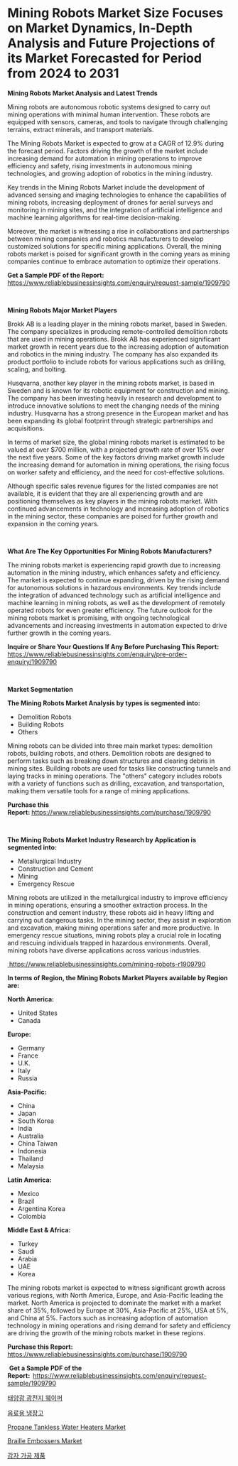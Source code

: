 <p><h1>Mining Robots Market Size Focuses on Market Dynamics, In-Depth Analysis and Future Projections of its Market Forecasted for Period from 2024 to 2031</h1></p><p><strong>Mining Robots Market Analysis and Latest Trends</strong></p>
<p><p>Mining robots are autonomous robotic systems designed to carry out mining operations with minimal human intervention. These robots are equipped with sensors, cameras, and tools to navigate through challenging terrains, extract minerals, and transport materials.</p><p>The Mining Robots Market is expected to grow at a CAGR of 12.9% during the forecast period. Factors driving the growth of the market include increasing demand for automation in mining operations to improve efficiency and safety, rising investments in autonomous mining technologies, and growing adoption of robotics in the mining industry.</p><p>Key trends in the Mining Robots Market include the development of advanced sensing and imaging technologies to enhance the capabilities of mining robots, increasing deployment of drones for aerial surveys and monitoring in mining sites, and the integration of artificial intelligence and machine learning algorithms for real-time decision-making.</p><p>Moreover, the market is witnessing a rise in collaborations and partnerships between mining companies and robotics manufacturers to develop customized solutions for specific mining applications. Overall, the mining robots market is poised for significant growth in the coming years as mining companies continue to embrace automation to optimize their operations.</p></p>
<p><strong>Get a Sample PDF of the Report:&nbsp;</strong> <a href="https://www.reliablebusinessinsights.com/enquiry/request-sample/1909790">https://www.reliablebusinessinsights.com/enquiry/request-sample/1909790</a></p>
<p>&nbsp;</p>
<p><strong>Mining Robots Major Market Players</strong></p>
<p><p>Brokk AB is a leading player in the mining robots market, based in Sweden. The company specializes in producing remote-controlled demolition robots that are used in mining operations. Brokk AB has experienced significant market growth in recent years due to the increasing adoption of automation and robotics in the mining industry. The company has also expanded its product portfolio to include robots for various applications such as drilling, scaling, and bolting.</p><p>Husqvarna, another key player in the mining robots market, is based in Sweden and is known for its robotic equipment for construction and mining. The company has been investing heavily in research and development to introduce innovative solutions to meet the changing needs of the mining industry. Husqvarna has a strong presence in the European market and has been expanding its global footprint through strategic partnerships and acquisitions.</p><p>In terms of market size, the global mining robots market is estimated to be valued at over $700 million, with a projected growth rate of over 15% over the next five years. Some of the key factors driving market growth include the increasing demand for automation in mining operations, the rising focus on worker safety and efficiency, and the need for cost-effective solutions.</p><p>Although specific sales revenue figures for the listed companies are not available, it is evident that they are all experiencing growth and are positioning themselves as key players in the mining robots market. With continued advancements in technology and increasing adoption of robotics in the mining sector, these companies are poised for further growth and expansion in the coming years.</p></p>
<p>&nbsp;</p>
<p><strong>What Are The Key Opportunities For Mining Robots Manufacturers?</strong></p>
<p><p>The mining robots market is experiencing rapid growth due to increasing automation in the mining industry, which enhances safety and efficiency. The market is expected to continue expanding, driven by the rising demand for autonomous solutions in hazardous environments. Key trends include the integration of advanced technology such as artificial intelligence and machine learning in mining robots, as well as the development of remotely operated robots for even greater efficiency. The future outlook for the mining robots market is promising, with ongoing technological advancements and increasing investments in automation expected to drive further growth in the coming years.</p></p>
<p><strong>Inquire or Share Your Questions If Any Before Purchasing This Report:</strong> <a href="https://www.reliablebusinessinsights.com/enquiry/pre-order-enquiry/1909790">https://www.reliablebusinessinsights.com/enquiry/pre-order-enquiry/1909790</a></p>
<p>&nbsp;</p>
<p><strong>Market Segmentation</strong></p>
<p><strong>The Mining Robots Market Analysis by types is segmented into:</strong></p>
<p><ul><li>Demolition Robots</li><li>Building Robots</li><li>Others</li></ul></p>
<p><p>Mining robots can be divided into three main market types: demolition robots, building robots, and others. Demolition robots are designed to perform tasks such as breaking down structures and clearing debris in mining sites. Building robots are used for tasks like constructing tunnels and laying tracks in mining operations. The "others" category includes robots with a variety of functions such as drilling, excavation, and transportation, making them versatile tools for a range of mining applications.</p></p>
<p><strong>Purchase this Report:&nbsp;</strong><a href="https://www.reliablebusinessinsights.com/purchase/1909790">https://www.reliablebusinessinsights.com/purchase/1909790</a></p>
<p>&nbsp;</p>
<p><strong>The Mining Robots Market Industry Research by Application is segmented into:</strong></p>
<p><ul><li>Metallurgical Industry</li><li>Construction and Cement</li><li>Mining</li><li>Emergency Rescue</li></ul></p>
<p><p>Mining robots are utilized in the metallurgical industry to improve efficiency in mining operations, ensuring a smoother extraction process. In the construction and cement industry, these robots aid in heavy lifting and carrying out dangerous tasks. In the mining sector, they assist in exploration and excavation, making mining operations safer and more productive. In emergency rescue situations, mining robots play a crucial role in locating and rescuing individuals trapped in hazardous environments. Overall, mining robots have diverse applications across various industries.</p></p>
<p><a href="https://www.reliablebusinessinsights.com/mining-robots-r1909790">&nbsp;https://www.reliablebusinessinsights.com/mining-robots-r1909790</a></p>
<p><strong>In terms of Region, the Mining Robots Market Players available by Region are:</strong></p>
<p>
    <p> <strong> North America: </strong>
        <ul>
            <li>United States</li>
            <li>Canada</li>
        </ul>
        </p> 
    <p> <strong> Europe: </strong>
        <ul>
            <li>Germany</li>
            <li>France</li>
            <li>U.K.</li>
            <li>Italy</li>
            <li>Russia</li>
        </ul>
        </p> 
    <p> <strong> Asia-Pacific: </strong>
        <ul>
            <li>China</li>
            <li>Japan</li>
            <li>South Korea</li>
            <li>India</li>
            <li>Australia</li>
            <li>China Taiwan</li>
            <li>Indonesia</li>
            <li>Thailand</li>
            <li>Malaysia</li>
        </ul>
        </p> 
    <p> <strong> Latin America: </strong>
        <ul>
            <li>Mexico</li>
            <li>Brazil</li>
            <li>Argentina Korea</li>
            <li>Colombia</li>
        </ul>
        </p> 
    <p> <strong> Middle East & Africa: </strong>
        <ul>
            <li>Turkey</li>
            <li>Saudi</li>
            <li>Arabia</li>
            <li>UAE</li>
            <li>Korea</li>
        </ul>
    </p>
    </p>
<p><p>The mining robots market is expected to witness significant growth across various regions, with North America, Europe, and Asia-Pacific leading the market. North America is projected to dominate the market with a market share of 35%, followed by Europe at 30%, Asia-Pacific at 25%, USA at 5%, and China at 5%. Factors such as increasing adoption of automation technology in mining operations and rising demand for safety and efficiency are driving the growth of the mining robots market in these regions.</p></p>
<p><strong>Purchase this Report: </strong><a href="https://www.reliablebusinessinsights.com/purchase/1909790">https://www.reliablebusinessinsights.com/purchase/1909790</a></p>
<p>&nbsp;<strong>Get a Sample PDF of the Report:&nbsp;&nbsp;</strong><a href="https://www.reliablebusinessinsights.com/enquiry/request-sample/1909790">https://www.reliablebusinessinsights.com/enquiry/request-sample/1909790</a></p>
<p><strong></strong></p>
<p><p><a href="https://medium.com/@treyhettinger2023/%EA%B8%80%EB%A1%9C%EB%B2%8C-%ED%83%9C%EC%96%91-%EA%B4%91%EC%A0%84%EC%A7%80-%EC%9B%A8%EC%9D%B4%ED%8D%BC-%EC%8B%9C%EC%9E%A5-%EB%8F%99%ED%96%A5-%EC%84%B1%EC%9E%A5-%EA%B8%B0%ED%9A%8C%EC%99%80-%EB%8F%84%EC%A0%84%EC%97%90-%EB%8C%80%ED%95%9C-%ED%86%B5%EC%B0%B0%EB%A0%A5-2024%EB%85%84%EB%B6%80%ED%84%B0-2031%EB%85%84%EA%B9%8C%EC%A7%80-%EC%98%88%EC%B8%A1-e15dbf8926bb">태양광 광전지 웨이퍼</a></p><p><a href="https://medium.com/@fredajerde/%EA%B8%80%EB%A1%9C%EB%B2%8C-%EC%9D%8C%EB%A3%8C-%EB%83%89%EC%9E%A5%EA%B3%A0-%EC%8B%9C%EC%9E%A5-%EA%B7%9C%EB%AA%A8-%EB%B0%8F-%EC%A0%90%EC%9C%A0%EC%9C%A8-%EB%B6%84%EC%84%9D-%EC%A0%9C%ED%92%88-%EC%9C%A0%ED%98%95%EB%B3%84-%EC%9D%91%EC%9A%A9-%EB%B6%84%EC%95%BC%EB%B3%84-%EC%A7%80%EC%97%AD%EB%B3%84-%EC%98%88%EC%B8%A1-2024-2031-6615e5f3b93b">음료용 냉장고</a></p><p><a href="https://www.linkedin.com/pulse/decoding-propane-tankless-water-heaters-market-metrics-share-jpjye">Propane Tankless Water Heaters Market</a></p><p><a href="https://www.linkedin.com/pulse/braille-embossers-market-size-cagr-trends-2024-2030-researchoid-arwve">Braille Embossers Market</a></p><p><a href="https://github.com/brainlyez1/Market-Research-Report-List-1/blob/main/1004462169141.md">감자 가공 제품</a></p></p>